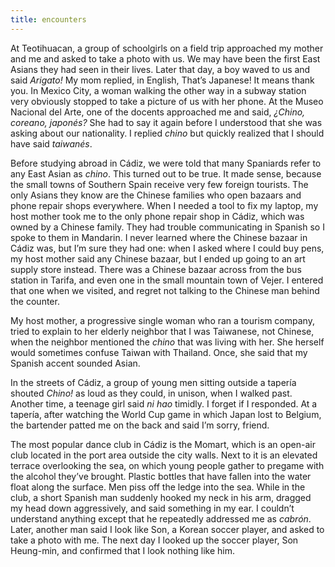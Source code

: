 ```yaml
---
title: encounters
---
```

At Teotihuacan, a group of schoolgirls on a field trip approached my mother and me and asked to take a photo with us. We may have been the first East Asians they had seen in their lives. Later that day, a boy waved to us and said *Arigato!* My mom replied, in English, That’s Japanese! It means thank you. In Mexico City, a woman walking the other way in a subway station very obviously stopped to take a picture of us with her phone. At the Museo Nacional del Arte, one of the docents approached me and said, *¿Chino, coreano, japonés?* She had to say it again before I understood that she was asking about our nationality. I replied *chino* but quickly realized that I should have said *taiwanés*. 

Before studying abroad in Cádiz, we were told that many Spaniards refer to any East Asian as *chino*. This turned out to be true. It made sense, because the small towns of Southern Spain receive very few foreign tourists. The only Asians they know are the Chinese families who open bazaars and phone repair shops everywhere. When I needed a tool to fix my laptop, my host mother took me to the only phone repair shop in Cádiz, which was owned by a Chinese family. They had trouble communicating in Spanish so I spoke to them in Mandarin. I never learned where the Chinese bazaar in Cádiz was, but I’m sure they had one: when I asked where I could buy pens, my host mother said any Chinese bazaar, but I ended up going to an art supply store instead. There was a Chinese bazaar across from the bus station in Tarifa, and even one in the small mountain town of Vejer. I entered that one when we visited, and regret not talking to the Chinese man behind the counter. 

My host mother, a progressive single woman who ran a tourism company, tried to explain to her elderly neighbor that I was Taiwanese, not Chinese, when the neighbor mentioned the *chino* that was living with her. She herself would sometimes confuse Taiwan with Thailand. Once, she said that my Spanish accent sounded Asian. 

In the streets of Cádiz, a group of young men sitting outside a tapería shouted *Chino!* as loud as they could, in unison, when I walked past. Another time, a teenage girl said *ni hao* timidly. I forget if I responded. At a tapería, after watching the World Cup game in which Japan lost to Belgium, the bartender patted me on the back and said I’m sorry, friend.

The most popular dance club in Cádiz is the Momart, which is an open-air club located in the port area outside the city walls. Next to it is an elevated terrace overlooking the sea, on which young people gather to pregame with the alcohol they’ve brought. Plastic bottles that have fallen into the water float along the surface. Men piss off the ledge into the sea. While in the club, a short Spanish man suddenly hooked my neck in his arm, dragged my head down aggressively, and said something in my ear. I couldn’t understand anything except that he repeatedly addressed me as *cabrón*. Later, another man said I look like Son, a Korean soccer player, and asked to take a photo with me. The next day I looked up the soccer player, Son Heung-min, and confirmed that I look nothing like him. 
